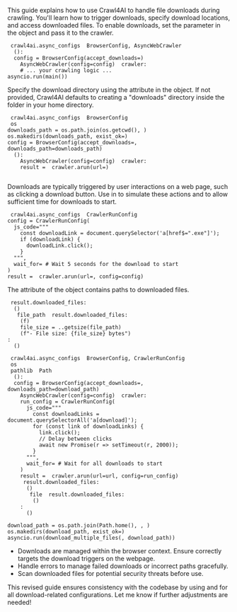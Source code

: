 This guide explains how to use Crawl4AI to handle file downloads during crawling. You'll learn how to trigger downloads, specify download locations, and access downloaded files.
To enable downloads, set the parameter in the object and pass it to the crawler.
```
 crawl4ai.async_configs  BrowserConfig, AsyncWebCrawler
  ():
  config = BrowserConfig(accept_downloads=) 
    AsyncWebCrawler(config=config)  crawler:
    # ... your crawling logic ...
asyncio.run(main())

```

Specify the download directory using the attribute in the object. If not provided, Crawl4AI defaults to creating a "downloads" directory inside the folder in your home directory.
```
 crawl4ai.async_configs  BrowserConfig
 os
downloads_path = os.path.join(os.getcwd(), ) 
os.makedirs(downloads_path, exist_ok=)
config = BrowserConfig(accept_downloads=, downloads_path=downloads_path)
  ():
    AsyncWebCrawler(config=config)  crawler:
    result =  crawler.arun(url=)
    

```

Downloads are typically triggered by user interactions on a web page, such as clicking a download button. Use in to simulate these actions and to allow sufficient time for downloads to start.
```
 crawl4ai.async_configs  CrawlerRunConfig
config = CrawlerRunConfig(
  js_code="""
    const downloadLink = document.querySelector('a[href$=".exe"]');
    if (downloadLink) {
      downloadLink.click();
    }
  """,
  wait_for= # Wait 5 seconds for the download to start
)
result =  crawler.arun(url=, config=config)

```

The attribute of the object contains paths to downloaded files.
```
 result.downloaded_files:
  ()
   file_path  result.downloaded_files:
    (f)
    file_size = ..getsize(file_path)
    (f"- File size: {file_size} bytes")
:
  ()

```

```
 crawl4ai.async_configs  BrowserConfig, CrawlerRunConfig
 os
 pathlib  Path
  ():
  config = BrowserConfig(accept_downloads=, downloads_path=download_path)
    AsyncWebCrawler(config=config)  crawler:
    run_config = CrawlerRunConfig(
      js_code="""
        const downloadLinks = document.querySelectorAll('a[download]');
        for (const link of downloadLinks) {
          link.click();
          // Delay between clicks
          await new Promise(r => setTimeout(r, 2000)); 
        }
      """,
      wait_for= # Wait for all downloads to start
    )
    result =  crawler.arun(url=url, config=run_config)
     result.downloaded_files:
      ()
       file  result.downloaded_files:
        ()
    :
      ()

download_path = os.path.join(Path.home(), , )
os.makedirs(download_path, exist_ok=)
asyncio.run(download_multiple_files(, download_path))

```

  * Downloads are managed within the browser context. Ensure correctly targets the download triggers on the webpage.
  * Handle errors to manage failed downloads or incorrect paths gracefully.
  * Scan downloaded files for potential security threats before use.


This revised guide ensures consistency with the codebase by using and for all download-related configurations. Let me know if further adjustments are needed!
